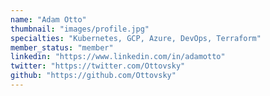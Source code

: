 ```yaml
---
name: "Adam Otto"
thumbnail: "images/profile.jpg"
specialties: "Kubernetes, GCP, Azure, DevOps, Terraform"
member_status: "member"
linkedin: "https://www.linkedin.com/in/adamotto"
twitter: "https://twitter.com/Ottovsky"
github: "https://github.com/Ottovsky"
---
```

